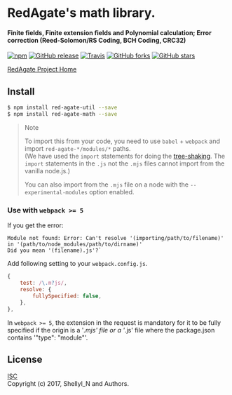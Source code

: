 # RedAgate's math library.
#### Finite fields, Finite extension fields and Polynomial calculation; Error correction (Reed-Solomon/RS Coding, BCH Coding, CRC32)


[![npm](https://img.shields.io/npm/v/red-agate-math.svg)](https://www.npmjs.com/package/red-agate-math)
[![GitHub release](https://img.shields.io/github/release/shellyln/red-agate.svg)](https://github.com/shellyln/red-agate/releases)
[![Travis](https://img.shields.io/travis/shellyln/red-agate/master.svg)](https://travis-ci.org/shellyln/red-agate)
[![GitHub forks](https://img.shields.io/github/forks/shellyln/red-agate.svg?style=social&label=Fork)](https://github.com/shellyln/red-agate/fork)
[![GitHub stars](https://img.shields.io/github/stars/shellyln/red-agate.svg?style=social&label=Star)](https://github.com/shellyln/red-agate)


[RedAgate Project Home](https://github.com/shellyln/red-agate)


## Install

```bash
$ npm install red-agate-util --save
$ npm install red-agate-math --save
```


> Note
>
> To import this from your code, you need to use `babel` + `webpack` and import `red-agate-*/modules/*` paths.  
> (We have used the `import` statements for doing the [tree-shaking](https://webpack.js.org/guides/tree-shaking/).
> The `import` statements in the `.js` not the `.mjs` files cannot import from the vanilla node.js.)
>
> You can also import from the `.mjs` file on a node with the `--experimental-modules` option enabled.


### Use with `webpack >= 5`

If you get the error:

```
Module not found: Error: Can't resolve '(importing/path/to/filename)'
in '(path/to/node_modules/path/to/dirname)'
Did you mean '(filename).js'?`
```

Add following setting to your `webpack.config.js`.

```js
{
    test: /\.m?js/,
    resolve: {
        fullySpecified: false,
    },
},
```

In `webpack >= 5`, the extension in the request is mandatory for it to be fully specified
if the origin is a '*.mjs' file or a '*.js' file where the package.json contains '"type": "module"'.



## License
[ISC](https://github.com/shellyln/red-agate-math/blob/master/LICENSE.md)  
Copyright (c) 2017, Shellyl_N and Authors.
